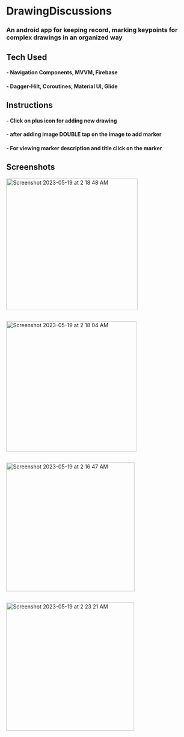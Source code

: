 # DrawingDiscussions
  ### An android app for keeping record, marking keypoints for complex drawings in an organized way

## Tech Used
 #### - Navigation Components, MVVM, Firebase
 #### - Dagger-Hilt, Coroutines, Material UI, Glide
 
## Instructions
 #### - Click on plus icon for adding new drawing
 #### - after adding image DOUBLE tap on the image to add marker
 #### - For viewing marker description and title click on the marker
 
## Screenshots  

<img width="349" alt="Screenshot 2023-05-19 at 2 18 48 AM" src="https://github.com/MasterBlaster99/DrawingDiscussions/assets/71667923/9f0ecccd-eaee-4531-b6c1-cd57d1e6d39c">

##
<img width="346" alt="Screenshot 2023-05-19 at 2 18 04 AM" src="https://github.com/MasterBlaster99/DrawingDiscussions/assets/71667923/1b97910e-f5d3-486c-b15e-a6c68f0b9425">

## 
<img width="341" alt="Screenshot 2023-05-19 at 2 16 47 AM" src="https://github.com/MasterBlaster99/DrawingDiscussions/assets/71667923/99369609-eb3a-4ce7-84e4-4159f5e80bcb">

##
<img width="340" alt="Screenshot 2023-05-19 at 2 23 21 AM" src="https://github.com/MasterBlaster99/DrawingDiscussions/assets/71667923/a78c0d4a-b710-491a-8982-855fbd80fa15">



